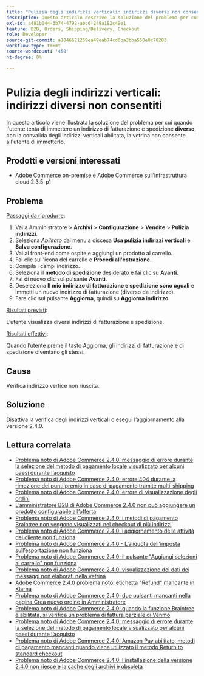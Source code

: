 ```yaml
---
title: "Pulizia degli indirizzi verticali: indirizzi diversi non consentiti"
description: Questo articolo descrive la soluzione del problema per cui, quando l’utente tenta di inserire un indirizzo di fatturazione e spedizione **diverso** con la convalida degli indirizzi verticali abilitata, la vetrina non consente all’utente di inserirlo.
exl-id: a481b044-3b74-4792-abc6-249a182c49e1
feature: B2B, Orders, Shipping/Delivery, Checkout
role: Developer
source-git-commit: a1046621259ea49eab74cd6ba3bba550e0c70283
workflow-type: tm+mt
source-wordcount: '450'
ht-degree: 0%

---
```


# Pulizia degli indirizzi verticali: indirizzi diversi non consentiti

In questo articolo viene illustrata la soluzione del problema per cui quando l&#39;utente tenta di immettere un indirizzo di fatturazione e spedizione **diverso**, con la convalida degli indirizzi verticali abilitata, la vetrina non consente all&#39;utente di immetterlo.

## Prodotti e versioni interessati

* Adobe Commerce on-premise e Adobe Commerce sull’infrastruttura cloud 2.3.5-p1

## Problema

<u>Passaggi da riprodurre</u>:

1. Vai a Amministratore > **Archivi** > **Configurazione** > **Vendite** > **Pulizia indirizzi**.
1. Seleziona *Abilitato* dal menu a discesa **Usa pulizia indirizzi verticali** e **Salva configurazione**.
1. Vai al front-end come ospite e aggiungi un prodotto al carrello.
1. Fai clic sull&#39;icona del carrello e **Procedi all&#39;estrazione**.
1. Compila i campi indirizzo.
1. Seleziona il **metodo di spedizione** desiderato e fai clic su **Avanti**.
1. Fai di nuovo clic sul pulsante **Avanti**.
1. Deseleziona **Il mio indirizzo di fatturazione e spedizione** **sono uguali** e immetti un nuovo indirizzo di fatturazione (diverso da Indirizzo).
1. Fare clic sul pulsante **Aggiorna**, quindi su **Aggiorna indirizzo**.

<u>Risultati previsti</u>:

L’utente visualizza diversi indirizzi di fatturazione e spedizione.

<u>Risultati effettivi</u>:

Quando l’utente preme il tasto Aggiorna, gli indirizzi di fatturazione e di spedizione diventano gli stessi.

## Causa

Verifica indirizzo vertice non riuscita.

## Soluzione

Disattiva la verifica degli indirizzi verticali o esegui l’aggiornamento alla versione 2.4.0.

## Lettura correlata

* [Problema noto di Adobe Commerce 2.4.0: messaggio di errore durante la selezione del metodo di pagamento locale visualizzato per alcuni paesi durante l’acquisto](/help/troubleshooting/payments/magento-2-4-0-checkout-error-selecting-local-payments.md)
* [Problema noto di Adobe Commerce 2.4.0: errore 404 durante la rimozione dei punti premio in caso di pagamento tramite multi-shipping](/help/troubleshooting/storefront/magento-2-4-0-404-error-removing-rewards-points-on-multi-shipping-checkout.md)
* [Problema noto di Adobe Commerce 2.4.0: errore di visualizzazione degli ordini](/help/troubleshooting/storefront/magento-2-4-0-known-issue-orders-display-error.md)
* [L’amministratore B2B di Adobe Commerce 2.4.0 non può aggiungere un prodotto configurabile all’offerta](/help/troubleshooting/miscellaneous/magento-2-4-0-b2b-admin-can-t-add-configurable-product-to-quote.md)
* [Problema noto di Adobe Commerce 2.4.0: i metodi di pagamento Braintree non vengono visualizzati nel checkout di più indirizzi](/help/troubleshooting/payments/magento-2-4-0-braintree-not-in-multiple-addresses-checkout.md)
* [Problema noto di Adobe Commerce 2.4.0: l’aggiornamento delle attività del cliente non funziona](/help/troubleshooting/miscellaneous/magento-2-4-0-refresh-on-customer-activities-does-not-work.md)
* [Problema noto di Adobe Commerce 2.4.0 - L’aliquota dell’imposta sull’esportazione non funziona](/help/troubleshooting/miscellaneous/magento-2-4-0-known-issue-export-tax-rates-does-not-work.md)
* [Problema noto di Adobe Commerce 2.4.0: il pulsante &quot;Aggiungi selezioni al carrello&quot; non funziona](/help/troubleshooting/miscellaneous/magento-2-4-0-add-selections-to-my-cart-does-not-work.md)
* [Problema noto di Adobe Commerce 2.4.0: visualizzazione dei dati dei messaggi non elaborati nella vetrina](/help/troubleshooting/storefront/magento-2-4-0-issue-storefront-raw-message-data-display.md)
* [Adobe Commerce 2.4.0 problema noto: etichetta &quot;Refund&quot; mancante in Klarna](/help/troubleshooting/payments/magento-2-4-0-known-issue-missing-refund-label-in-klarna.md)
* [Problema noto di Adobe Commerce 2.4.0: due pulsanti mancanti nella pagina Crea nuovo ordine in Amministratore](/help/troubleshooting/miscellaneous/magento-2-4-0-known-issue-create-new-order-buttons-missing.md)
* [Problema noto di Adobe Commerce 2.4.0: quando la funzione Braintree è abilitata, si verifica un problema di fattura parziale di Venmo](/help/troubleshooting/payments/magento-2-4-0-2-4-1-enable-braintree-venmo-partial-invoice-issue.md)
* [Problema noto di Adobe Commerce 2.4.0: messaggio di errore durante la selezione del metodo di pagamento locale visualizzato per alcuni paesi durante l’acquisto](/help/troubleshooting/payments/magento-2-4-0-checkout-error-selecting-local-payments.md)
* [Problema noto di Adobe Commerce 2.4.0: Amazon Pay abilitato, metodi di pagamento mancanti quando viene utilizzato il metodo Return to standard checkout](/help/troubleshooting/payments/magento-2-4-0-known-issue-amazon-pay-no-payment-methods.md)
* [Problema noto di Adobe Commerce 2.4.0: l’installazione della versione 2.4.0 non riesce e la cache degli archivi è obsoleta](/help/troubleshooting/installation-and-upgrade/magento-2-4-0-known-issue-2-4-0-installation-fails-with-outdated-stores-cache.md)
